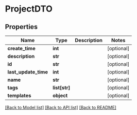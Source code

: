 # ProjectDTO

## Properties
Name | Type | Description | Notes
------------ | ------------- | ------------- | -------------
**create_time** | **int** |  | [optional] 
**description** | **str** |  | [optional] 
**id** | **str** |  | [optional] 
**last_update_time** | **int** |  | [optional] 
**name** | **str** |  | [optional] 
**tags** | **list[str]** |  | [optional] 
**templates** | **object** |  | [optional] 

[[Back to Model list]](../README.md#documentation-for-models) [[Back to API list]](../README.md#documentation-for-api-endpoints) [[Back to README]](../README.md)


